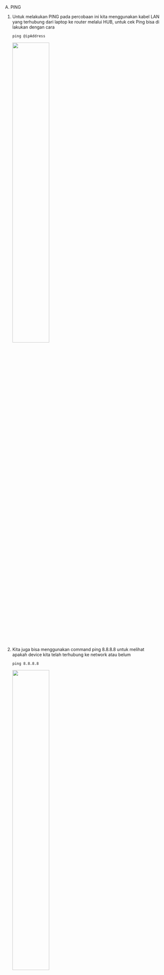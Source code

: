 A. PING

   1. Untuk melakukan PING pada percobaan ini kita menggunakan kabel LAN yang terhubung dari laptop ke router melalui HUB, untuk cek Ping bisa di lakukan dengan cara

          ping @ipAddress
                           

      <img src="https://github.com/Chioaji/Pembuatan-kabel-LAN-dan-konfigurasi_Sachio-Aji/assets/126127582/843dd1ac-b228-45cf-8fce-3aba6eda5f90" width=50% height=50%>

   2. Kita juga bisa menggunakan command ping 8.8.8.8 untuk melihat apakah device kita telah terhubung ke network atau belum

          ping 8.8.8.8
      

      <img src="https://github.com/Chioaji/Pembuatan-kabel-LAN-dan-konfigurasi_Sachio-Aji/assets/126127582/2039e4ad-6830-4b92-9a88-a15c1c64b7d7" width=50% height=50%>

B. Konfigurasi 2 device

   1. Untuk melakukan konfigurasi kita lakukan dengan 2 Laptop yang saling terhubung oleh kabel LAN
   
   2. Lalu pada ke 2 Laptop kita buka bagian Command prompt dan cek ip masing masing

      <img src="https://github.com/Chioaji/Pembuatan-kabel-LAN-dan-konfigurasi_Sachio-Aji/assets/126127582/6cd37513-8d38-4c60-8d56-4272dbbb4845" width=50% height=50%>


      <img src="https://github.com/Chioaji/Pembuatan-kabel-LAN-dan-konfigurasi_Sachio-Aji/assets/126127582/b5104da6-dcad-4c28-9f32-27a61c289bb6" width=50% height=50%>


   3. Jika sudah mendapat Ip masing masing kita bisa mencoba untuk masuk ke user dari laptop lain dengan command ssh usr@IpAdd usr diisi dengan username device lain dan IpAdd diisi 
      dengan ip address  dari device yg ingin kita konfigurasi


          ssh usrname@IpAdd

        <img src="https://github.com/Chioaji/Pembuatan-kabel-LAN-dan-konfigurasi_Sachio-Aji/assets/126127582/4d2836a2-d104-4596-8a99-93f17d306410" width=50% height=50%>

      
       <img src="https://github.com/Chioaji/Pembuatan-kabel-LAN-dan-konfigurasi_Sachio-Aji/assets/126127582/a8333a13-a8db-4ae5-929e-abb886034a52" width=50% height=50%>


   4. Jika kita telah selesai dan ingin keluar dari user bisa dengan command exit

            exit


      <img src="https://github.com/Chioaji/Pembuatan-kabel-LAN-dan-konfigurasi_Sachio-Aji/assets/126127582/38420717-55e3-488f-bcde-1b01804150d7" width=50% height=50%>



       <img src="https://github.com/Chioaji/Pembuatan-kabel-LAN-dan-konfigurasi_Sachio-Aji/assets/126127582/ac9b15e4-c4d9-4ddb-8a15-75129ad14462" width=50% height=50%>


